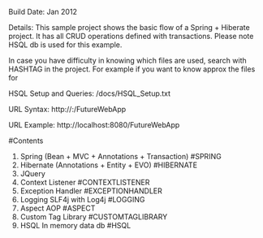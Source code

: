 Build Date: Jan 2012

Details: This sample project shows the basic flow of a Spring + Hiberate project. It has all CRUD operations defined with transactions. 
Please note HSQL db is used for this example. 

In case you have difficulty in knowing which files are used, search with HASHTAG in the project. For example if you want to know approx the files for 

HSQL Setup and Queries:
/docs/HSQL_Setup.txt

URL Syntax: 
http://<server>:<port>/FutureWebApp

URL Example:
http://localhost:8080/FutureWebApp

#Contents
1. Spring (Bean + MVC + Annotations + Transaction) 		#SPRING
2. Hibernate (Annotations + Entity + EVO) 				#HIBERNATE
3. JQuery
4. Context Listener 									#CONTEXTLISTENER
5. Exception Handler 									#EXCEPTIONHANDLER
6. Logging SLF4j with Log4j 							#LOGGING
7. Aspect AOP 											#ASPECT
8. Custom Tag Library 									#CUSTOMTAGLIBRARY
9. HSQL In memory data db								#HSQL

 


